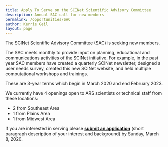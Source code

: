 ```yaml
---
title: Apply To Serve on the SCINet Scientific Advisory Committee 
description: Annual SAC call for new members
permalink: /opportunities/SAC
author: Kerrie Geil
layout: page
---
```


The SCINet Scientific Advisory Committee (SAC) is seeking new members. 

The SAC meets monthly to provide input on planning, educational and communications activities of the SCINet initiative. For example, in the past year SAC members have created a quarterly SCINet newsletter, designed a user needs survey, created this new SCINet website, and held multiple computational workshops and trainings.

These are 3-year terms which begin in March 2020 and end February 2023.

We currently have 4 openings open to ARS scientists or technical staff from these locations:
- 2 from Southeast Area
- 1 from Plains Area
- 1 from Midwest Area
 
If you are interested in serving please **[submit an application](https://www.surveymonkey.com/r/VYDQCMF)** (short paragraph description of your interest and background) by Sunday, March 8, 2020.
